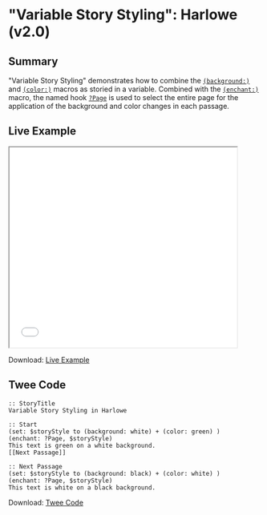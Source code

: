 # "Variable Story Styling": Harlowe (v2.0)

## Summary

"Variable Story Styling" demonstrates how to combine the [`(background:)`](https://twine2.neocities.org/#macro_background) and [`(color:)`](https://twine2.neocities.org/#macro_text-colour) macros as storied in a variable. Combined with the [`(enchant:)`](https://twine2.neocities.org/#macro_enchant) macro, the named hook [`?Page`](https://twine2.neocities.org/#markup_named-hook) is used to select the entire page for the application of the background and color changes in each passage.

## Live Example

<section>
<iframe src="harlowe_storystyling_example.html" height=400 width=90%></iframe>

Download: <a href="harlowe_storystyling_example.html" target="_blank">Live Example</a>
</section>

## Twee Code

```
:: StoryTitle
Variable Story Styling in Harlowe

:: Start
(set: $storyStyle to (background: white) + (color: green) )
(enchant: ?Page, $storyStyle)
This text is green on a white background.
[[Next Passage]]

:: Next Passage
(set: $storyStyle to (background: black) + (color: white) )
(enchant: ?Page, $storyStyle)
This text is white on a black background.

```

Download: <a href="harlowe_storystyling_twee.txt" target="_blank">Twee Code</a>

